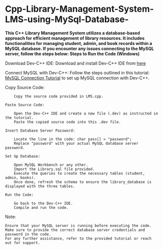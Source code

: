 # Cpp-Library-Management-System-LMS-using-MySql-Database-
**This C++ Library Management System utilizes a database-based approach for efficient management of library resources. It includes functionalities for managing student, admin, and book records within a MySQL database. If you encounter any issues connecting to the MySQL server, follow the steps below:
Steps to Run the Code (Windows)**

 Download Dev-C++ IDE:
        Download and install Dev-C++ IDE from [here](https://sourceforge.net/projects/orwelldevcpp/)

Connect MySQL with Dev-C++:
        Follow the steps outlined in this tutorial: [MySQL Connection Tutorial](https://youtu.be/B8fdzMTnOLc?si=vrWY8XO-phULyYNE) to set up MySQL connection with Dev-C++.


 Copy Source Code:
 
        Copy the source code provided in LMS.cpp.

    Paste Source Code:
    
        Open the Dev-C++ IDE and create a new file (.dev) as instructed in the tutorial.
        Paste the copied source code into this .dev file.

    Insert Database Server Password:
    
        Locate the line in the code: char pass[] = "password";
        Replace "password" with your actual MySQL database server password.

    Set Up Database:
    
        Open MySQL Workbench or any other.
        Import the Library.sql file provided.
        Execute the queries to create the necessary tables (student, admin, books).
        Once done, refresh the schema to ensure the library_database is displayed with the three tables.

    Run the Code:
    
        Go back to the Dev-C++ IDE.
        Compile and run the code.

Note:

    Ensure that your MySQL server is running before executing the code.
    Make sure to provide the correct database server credentials and password in the code.
    For any further assistance, refer to the provided tutorial or reach out for support.

       
